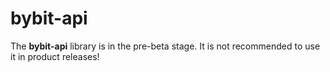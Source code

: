 
# bybit-api

The <strong>bybit-api</strong> library is in the pre-beta stage. 
It is not recommended to use it in product releases!
